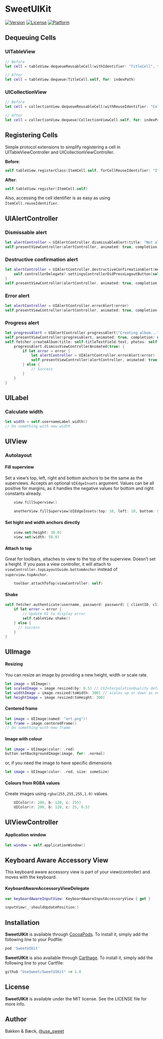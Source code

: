 # SweetUIKit

[![Version](https://img.shields.io/cocoapods/v/SweetUIKit.svg?style=flat)](https://cocoapods.org/pods/SweetUIKit)
[![License](https://img.shields.io/cocoapods/l/SweetUIKit.svg?style=flat)](https://cocoapods.org/pods/SweetUIKit)
[![Platform](https://img.shields.io/cocoapods/p/SweetUIKit.svg?style=flat)](https://cocoapods.org/pods/SweetUIKit)

## Dequeuing Cells

### UITableView

```swift
// Before
let cell = tableView.dequeueReusableCell(withIdentifier: "TitleCell", for: indexPath) as! TitleCell

// After
let cell = tableView.dequeue(TitleCell.self, for: indexPath)
```

### UICollectionView

```swift
// Before
let cell = collectionView.dequeueReusableCell(withReuseIdentifier: "CollectionViewCell", for: indexPath) as! CollectionViewCell

// After
let cell = collectionView.dequeue(CollectionViewCell.self, for: indexPath)
```

## Registering Cells

Simple protocol extensions to simplify registering a cell in UITableViewController and UICollectionViewController.

**Before**: 
```swift
self.tableView.registerClass(ItemCell.self, forCellReuseIdentifier: "ItemCell")
```

**After**: 
```swift
self.tableView.register(ItemCell.self)
```

Also, accessing the cell identifier is as easy as using `ItemCell.reuseIdentifier`.


## UIAlertController

### Dismissable alert

```swift
let alertController = UIAlertController.dismissableAlert(title: "Not allowed access", message: "Please contact your admin to get access.")
self.presentViewController(alertController, animated: true, completion: nil)
```

### Destructive confirmation alert

```swift
let alertController = UIAlertController.destructiveConfirmationAlert(message: "Are you sure you want to log out?", destructiveActionTitle: "Log out") {
    self.controllerDelegate?.settingsControllerDidPressLogoutButton(self)
}
self.presentViewController(alertController, animated: true, completion: nil)
```

### Error alert

```swift
let alertController = UIAlertController.errorAlert(error)
self.presentViewController(alertController, animated: true, completion: nil)
```

### Progress alert

```swift
let progressAlert = UIAlertController.progressAlert("Creating album...")
self.presentViewController(progressAlert, animated: true, completion: nil)
self.fetcher.createAlbum(title: self.titleTextField.text, photos: self.selectedPhotos) { error in
    progressAlert.dismissViewControllerAnimated(true) {
        if let error = error {
            let alertController = UIAlertController.errorAlert(error)
            self.presentViewController(alertController, animated: true, completion: nil)
        } else {
            // Success
        }
    }
}
```

## UILabel

### Calculate width

```swift
let width = self.usernameLabel.width()
// Do something with new width
```

## UIView

### Autolayout
#### Fill superview

Set a view’s top, left, right and bottom anchors to be the same as the superviews. Accepts an optional `UIEdgeInsets` argument. Values can be all positive for margins, as it handles the negative values for bottom and right constants already.

```swift
    view.fillSuperview()
    
    anotherView.fillSuperview(UIEdgeInsets(top: 10, left: 10, bottom: 80, right: 10))
```

#### Set hight and width anchors directly

```swift
    view.set(height: 30.0)
    view.set(width: 50.0)
```

#### Attach to top
Great for toolbars, attaches to view to the top of the superview. Doesn’t set a height. If you pass a view controller, it will attach to `viewController.topLayoutGuide.bottomAnchor` instead of `superview.topAnchor`. 

```swift
    toolbar.attachToTop(viewController: self)
```

#### Shake

```swift
self.fetcher.authenticate(username, password: password) { clientID, clientSecret, accessToken, refreshToken, expiresIn, error in
    if let error = error {
        // Update UI to display error
        self.tableView.shake()
    } else {
      // success
    }
}
```

## UIImage

#### Resizing

You can resize an image by providing a new height, width or scale rate.

```swift
let image = UIImage()
let scaledImage = image.resized(by: 0.5) // CGInterpolationQuality defaults to .medium
let widthImage = image.resized(toWidth: 300) // scales up or down as needed
let heightImage = image.resized(toHeight: 300)
```

#### Centered frame

```swift
let image = UIImage(named: "art.png")!
let frame = image.centeredFrame()
// Do something with new frame
```

#### Image with colour

```swift
let image = UIImage(color: .red)
button.setBackgroundImage(image, for: .normal)
```

or, if you need the image to have specific dimensions

```swift
let image = UIImage(color: .red, size: someSize)
```

#### Colours from RGBA values

Create images using `rgba(255,255,255,1.0)` values.

```swift
    UIColor(r: 200, b: 120, c: 255)
    UIColor(r: 200, b: 120, c: 25, 0.5)
```


## UIViewController

#### Application window

```swift
let window = self.applicationWindow()
```

## Keyboard Aware Accessory View

This keyboard aware accessory view is part of your view(controller) and moves with the keyboard.

#### KeyboardAwareAccessoryViewDelegate

```swift
var keyboardAwareInputView: KeyboardAwareInputAccessoryView { get }
```

```swift
inputView(_:shouldUpdatePosition:)
```


## Installation

**SweetUIKit** is available through [CocoaPods](http://cocoapods.org). To install
it, simply add the following line to your Podfile:

```ruby
pod 'SweetUIKit'
```

**SweetUIKit** is also available through [Carthage](https://github.com/Carthage/Carthage). To install
it, simply add the following line to your Cartfile:

```ruby
github "UseSweet/SweetUIKit" ~> 1.0
```

## License

**SweetUIKit** is available under the MIT license. See the LICENSE file for more info.

## Author

Bakken & Bæck, [@use_sweet](https://twitter.com/use_sweet)
